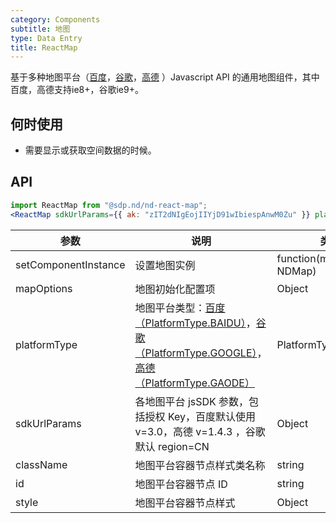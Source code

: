 ```yaml
---
category: Components
subtitle: 地图
type: Data Entry
title: ReactMap
---
```


基于多种地图平台（[百度](http://lbsyun.baidu.com/index.php?title=jspopular)，[谷歌](https://developers.google.com/maps/documentation/javascript/tutorial)，[高德](http://lbs.amap.com/api/javascript-api/summary/) ）Javascript API 的通用地图组件，其中百度，高德支持ie8+，谷歌ie9+。

## 何时使用

* 需要显示或获取空间数据的时候。

## API

```jsx
import ReactMap from "@sdp.nd/nd-react-map";
<ReactMap sdkUrlParams={{ ak: "zIT2dNIgEojIIYjD91wIbiespAnwM0Zu" }} platformType={PlatformType.BAIDU} />
```

| 参数                 | 说明                                                                                                                                                                                                                                                                              | 类型                         | 默认值             |
| -------------------- | --------------------------------------------------------------------------------------------------------------------------------------------------------------------------------------------------------------------------------------------------------------------------------- | ---------------------------- | ------------------ |
| setComponentInstance | 设置地图实例                                                                                                                                                                                                                                                                      | function(mapInstance, NDMap) | -                  |
| mapOptions           | 地图初始化配置项                                                                                                                                                                                                                                                                  | Object                       | -                  |
| platformType         | 地图平台类型：[百度（PlatformType.BAIDU）](http://lbsyun.baidu.com/index.php?title=jspopular)，[谷歌（PlatformType.GOOGLE）](https://developers.google.com/maps/documentation/javascript/tutorial)，[高德（PlatformType.GAODE）](http://lbs.amap.com/api/javascript-api/summary/) | PlatformType                 | PlatformType.BAIDU |
| sdkUrlParams         | 各地图平台 jsSDK 参数，包括授权 Key，百度默认使用 v=3.0，高德 v=1.4.3 ，谷歌默认 region=CN                                                                                                                                                                                        | Object                       | {}                 |
| className            | 地图平台容器节点样式类名称                                                                                                                                                                                                                                                        | string                       | -                  |
| id                   | 地图平台容器节点 ID                                                                                                                                                                                                                                                               | string                       | -                  |
| style                | 地图平台容器节点样式                                                                                                                                                                                                                                                              | Object                       | -                  |
